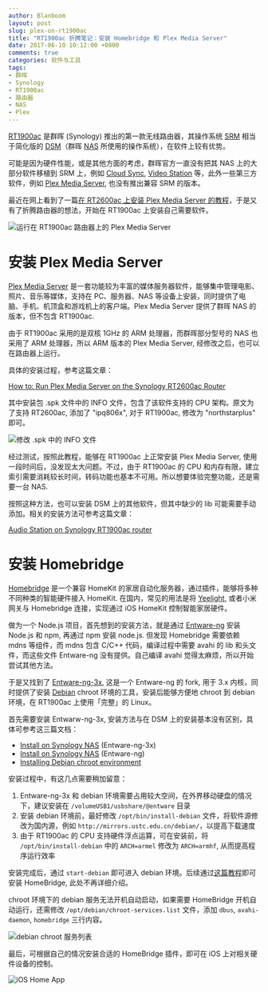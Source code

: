 ```yaml
---
author: Blanboom
layout: post
slug: plex-on-rt1900ac
title: "RT1900ac 折腾笔记：安装 Homebridge 和 Plex Media Server"
date: 2017-06-10 10:12:00 +0800
comments: true
categories: 软件与工具
tags:
- 群晖
- Synology
- RT1900ac
- 路由器
- NAS
- Plex
---
```




[RT1900ac](https://www.synology.com/zh-cn/products/RT1900ac) 是群晖 (Synology) 推出的第一款无线路由器，其操作系统 [SRM](https://www.synology.com/zh-cn/srm) 相当于简化版的 [DSM](https://www.synology.com/zh-cn/dsm)（群晖 [NAS](https://zh.wikipedia.org/wiki/網路附加儲存) 所使用的操作系统），在软件上较有优势。

可能是因为硬件性能，或是其他方面的考虑，群晖官方一直没有把其 NAS 上的大部分软件移植到 SRM 上，例如 [Cloud Sync](https://www.synology.com/zh-cn/dsm/feature/cloud_sync), [Video Station](https://www.synology.com/zh-cn/dsm/feature/video_station) 等，此外一些第三方软件，例如 [Plex Media Server](https://www.plex.tv), 也没有推出兼容 SRM 的版本。

最近在网上看到了一篇[在 RT2600ac 上安装 Plex Media Server 的教程](http://wegotserved.com/2017/02/17/how-run-plex-media-server-on-synology-rt2600ac-router/)，于是又有了折腾路由器的想法，开始在 RT1900ac 上安装自己需要软件。

![运行在 RT1900ac 路由器上的 Plex Media Server](/images/2017/09/plex-on-srm.png)

<!-- more -->

# 安装 Plex Media Server

[Plex Media Server]() 是一套功能较为丰富的媒体服务器软件，能够集中管理电影、照片、音乐等媒体，支持在 PC、服务器、NAS 等设备上安装，同时提供了电脑、手机、机顶盒和游戏机上的客户端。Plex Media Server 提供了群晖 NAS 的版本，但不包含 RT1900ac.

由于 RT1900ac 采用的是双核 1GHz 的 ARM 处理器，而群晖部分型号的 NAS 也采用了 ARM 处理器，所以 ARM 版本的 Plex Media Server, 经修改之后，也可以在路由器上运行。

具体的安装过程，参考这篇文章：

[How to: Run Plex Media Server on the Synology RT2600ac Router](http://wegotserved.com/2017/02/17/how-run-plex-media-server-on-synology-rt2600ac-router/)

其中安装包 .spk 文件中的 INFO 文件，包含了该软件支持的 CPU 架构。原文为了支持 RT2600ac, 添加了 "ipq806x", 对于 RT1900ac, 修改为 "northstarplus" 即可。

![修改 .spk 中的 INFO 文件](/images/2017/09/plex-spk-info.png)

经过测试，按照此教程，能够在 RT1900ac 上正常安装 Plex Media Server, 使用一段时间后，没发现太大问题。不过，由于 RT1900ac 的 CPU 和内存有限，建立索引需要消耗较长时间，转码功能也基本不可用。所以想要体验完整功能，还是需要一台 NAS.

按照这种方法，也可以安装 DSM 上的其他软件，但其中缺少的 lib 可能需要手动添加。相关的安装方法可参考这篇文章：

[Audio Station on Synology RT1900ac router](https://blog.rieke.tv/audio-station-on-synology-rt1900ac-router/)


# 安装 Homebridge

[Homebridge](https://github.com/nfarina/homebridge) 是一个兼容 HomeKit 的家居自动化服务器，通过插件，能够将多种不同种类的智能硬件接入 HomeKit. 在国内，常见的用法是将 [Yeelight](https://www.yeelight.com/zh_CN/), 或者小米网关与 Homebridge 连接，实现通过 iOS HomeKit 控制智能家居硬件。

做为一个 Node.js 项目，首先想到的安装方法，就是通过 [Entware-ng](https://github.com/Entware-ng/Entware-ng) 安装 Node.js 和 npm, 再通过 npm 安装 node.js. 但发现 Homebridge 需要依赖 mdns 等组件，而 mdns 包含 C/C++ 代码，编译过程中需要 avahi 的 lib 和头文件，而这些文件 Entware-ng 没有提供。自己编译 avahi 觉得太麻烦，所以开始尝试其他方法。

于是又找到了 [Entware-ng-3x](https://github.com/Entware-for-kernel-3x/Entware-ng-3x), 这是一个 Entware-ng 的 fork, 用于 3.x 内核，同时提供了安装 [Debian](https://www.debian.org/index.zh-cn.html) chroot 环境的工具，安装后能够方便地 chroot 到 debian 环境，在 RT1900ac 上使用「完整」的 Linux。

首先需要安装 Entwarw-ng-3x, 安装方法与在 DSM 上的安装基本没有区别，具体可参考这三篇文档：

- [Install on Synology NAS](https://github.com/Entware-for-kernel-3x/Entware-ng-3x/wiki/Install-on-Synology-NAS) (Entware-ng-3x)
- [Install on Synology NAS](https://github.com/Entware-ng/Entware-ng/wiki/Install-on-Synology-NAS) (Entware-ng)
- [Installing Debian chroot environment](https://github.com/Entware-for-kernel-3x/Entware-ng-3x/wiki/Installing-Debian-chroot-environment)

安装过程中，有这几点需要稍加留意：

1. Entware-ng-3x 和 debian 环境需要占用较大空间，在外界移动硬盘的情况下，建议安装在 `/volumeUSB1/usbshare/@entware` 目录
2. 安装 debian 环境前，最好修改 `/opt/bin/install-debian` 文件，将软件源修改为国内源，例如 `http://mirrors.ustc.edu.cn/debian/`，以提高下载速度
3. 由于 RT1900ac 的 CPU 支持硬件浮点运算，可在安装前，将 `/opt/bin/install-debian` 中的 `ARCH=armel` 修改为 `ARCH=armhf`, 从而提高程序运行效率

安装完成后，通过 `start-debian` 即可进入 debian 环境。后续通过[这篇教程](https://medium.com/@gregwym/setup-homebridge-on-synology-nas-without-docker-f42edd174d0e)即可安装 HomeBridge, 此处不再详细介绍。

chroot 环境下的 debian 服务无法开机自动启动，如果需要 HomeBridge 开机自动运行，还需修改 `/opt/debian/chroot-services.list` 文件，添加 `dbus`, `avahi-daemon`, `homebridge` 三行内容。

![debian chroot 服务列表](/images/2017/09/debian-chroot-service.png)

最后，可根据自己的情况安装合适的 HomeBridge 插件，即可在 iOS 上对相关硬件设备的控制。

![iOS Home App](/images/2017/09/ios-homekit.png)